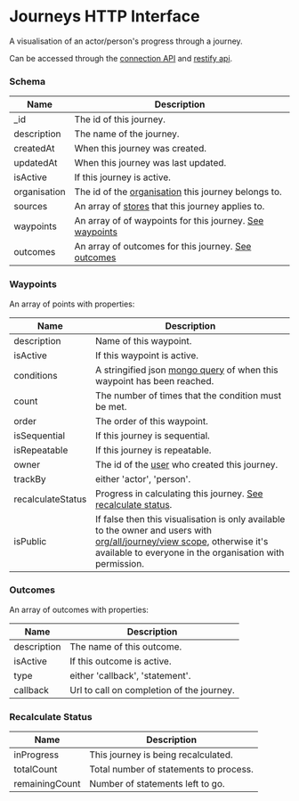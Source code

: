 ---
---

# Journeys HTTP Interface

A visualisation of an actor/person's progress through a journey.

Can be accessed through the [connection API](/http-connection) and [restify api](/http-models).

### Schema

Name | Description
--- | ---
_id | The id of this journey.
description | The name of the journey.
createdAt | When this journey was created.
updatedAt | When this journey was last updated.
isActive | If this journey is active.
organisation | The id of the [organisation](/http-organisations#schema) this journey belongs to.
sources | An array of [stores](/http-stores#schema) that this journey applies to.
waypoints | An array of of waypoints for this journey. [See waypoints](#waypoints)
outcomes | An array of outcomes for this journey. [See outcomes](#outcomes)

### Waypoints

An array of points with properties: 

Name | Description
--- | ---
description | Name of this waypoint.
isActive | If this waypoint is active.
conditions | A stringified json [mongo query](https://docs.mongodb.com/manual/tutorial/query-documents/) of when this waypoint has been reached.
count | The number of times that the condition must be met.
order | The order of this waypoint.
isSequential | If this journey is sequential.
isRepeatable | If this journey is repeatable.
owner | The id of the [user](/http-users#schema) who created this journey.
trackBy | either 'actor', 'person'.
recalculateStatus | Progress in calculating this journey. [See recalculate status](#recalculate-status).
isPublic | If false then this visualisation is only available to the owner and users with [org/all/journey/view scope](/http-roles/#organisation-scopes), otherwise it's available to everyone in the organisation with permission.

### Outcomes

An array of outcomes with properties:

Name | Description
--- | ---
description | The name of this outcome.
isActive | If this outcome is active.
type | either 'callback', 'statement'.
callback | Url to call on completion of the journey.

### Recalculate Status

Name | Description
--- | ---
inProgress | This journey is being recalculated.
totalCount | Total number of statements to process.
remainingCount | Number of statements left to go.



